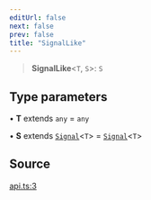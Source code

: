 ```yaml
---
editUrl: false
next: false
prev: false
title: "SignalLike"
---
```


> **SignalLike**\<`T`, `S`\>: `S`

## Type parameters

• **T** extends `any` = `any`

• **S** extends [`Signal`](Signal.md)\<`T`\> = [`Signal`](Signal.md)\<`T`\>

## Source

[api.ts:3](https://github.com/nodenogg-in/alpha-p2p/blob/aa60360/packages/statekit/src/api.ts#L3)
